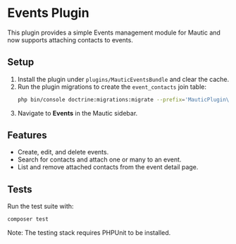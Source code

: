 # Events Plugin

This plugin provides a simple Events management module for Mautic and now supports attaching contacts to events.

## Setup

1. Install the plugin under `plugins/MauticEventsBundle` and clear the cache.
2. Run the plugin migrations to create the `event_contacts` join table:
   ```bash
   php bin/console doctrine:migrations:migrate --prefix='MauticPlugin\\MauticEventsBundle'
   ```
3. Navigate to **Events** in the Mautic sidebar.

## Features

- Create, edit, and delete events.
- Search for contacts and attach one or many to an event.
- List and remove attached contacts from the event detail page.

## Tests

Run the test suite with:

```bash
composer test
```

Note: The testing stack requires PHPUnit to be installed.
